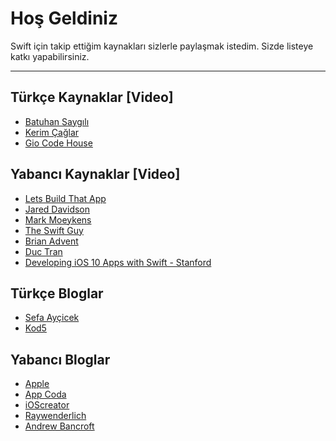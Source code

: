 Hoş Geldiniz
===================


Swift için takip ettiğim kaynakları sizlerle paylaşmak istedim. Sizde listeye katkı yapabilirsiniz.

----------


Türkçe Kaynaklar [Video]
-------------

 - [Batuhan Saygılı](https://www.youtube.com/channel/UCHT7EaPiP0AItdTF7E9eTCw)
 - [Kerim Çağlar](https://www.youtube.com/channel/UCKwEqVrO0t4WYOmN5kvmczA)
 - [Gio Code House](https://www.youtube.com/channel/UCF4b2yQei_5CcRwMeYG-hig)

 
Yabancı Kaynaklar [Video]
-------------

 - [Lets Build That App](https://www.youtube.com/channel/UCuP2vJ6kRutQBfRmdcI92mA)
 - [Jared Davidson](https://www.youtube.com/channel/UCDIBBmkZIB2hjBsk1hUImdA) 
 - [Mark Moeykens](https://www.youtube.com/channel/UChH6WbyYeX0INJjrK2-6WSg)
 - [The Swift Guy](https://www.youtube.com/channel/UC-d1NWv5IWtIkfH47ux4dWA)
 - [Brian Advent](https://www.youtube.com/channel/UCysEngjfeIYapEER9K8aikw)
 - [Duc Tran](https://www.youtube.com/channel/UCvPFGq6luCqAVGiFpzTvkIA)
 - [Developing iOS 10 Apps with Swift - Stanford](https://itunes.apple.com/us/course/developing-ios-10-apps-with-swift/id1198467120)


Türkçe Bloglar 
-------------
- [Sefa Ayçicek](http://sefaaycicek.com/)
- [Kod5](http://kod5.org/category/programlama/swift/)


Yabancı Bloglar 
-------------
 - [Apple](https://developer.apple.com/library/content/documentation/Swift/Conceptual/Swift_Programming_Language/TheBasics.html)
 - [App Coda](http://www.appcoda.com/tutorials/ios/)
 - [iOScreator](https://www.ioscreator.com/)
 - [Raywenderlich](https://www.raywenderlich.com/category/swift)
 - [Andrew Bancroft](https://www.andrewcbancroft.com/category/software-development/ios-mac/swift/)
